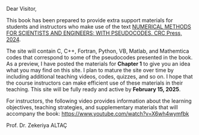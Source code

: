 Dear Visitor,

This book has been prepared to provide extra support materials for students and instructors who make use of the text [NUMERICAL METHODS FOR SCIENTISTS AND ENGINEERS: WITH PSEUDOCODES. CRC Press, 2024](https://www.routledge.com/Numerical-Methods-for-Scientists-and-Engineers-With-Pseudocodes/Altac/p/book/9781032754741).

The site will contain C, C++, Fortran, Python, VB, Matlab, and Mathemtica codes that correspond to some of the pseudocodes presented in the book. 
As a preview, I have posted the materials for **Chapter 1** to give you an idea what you may find on this site. I plan to mature the site over time by including additional teaching videos, codes, quizzes, and so on. I hope that the course instructors can make efficient use of these materials in their teaching. This site will be fully ready and active by **February 15, 2025**. 

For instructors, the following video provides information about the learning objectives, teaching strategies, and supplementary materials that will accompany the book:
https://www.youtube.com/watch?v=X6wh4wymfbk

Prof. Dr. Zekeriya ALTAÇ

<!-- Google tag (gtag.js) -->
<script async src="https://www.googletagmanager.com/gtag/js?id=G-RW3WN58GN0"></script>
<script>
  window.dataLayer = window.dataLayer || [];
  function gtag(){dataLayer.push(arguments);}
  gtag('js', new Date());

  gtag('config', 'G-RW3WN58GN0');
</script>
